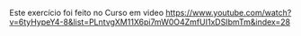 Este exercício foi feito no Curso em video https://www.youtube.com/watch?v=6tyHypeY4-8&list=PLntvgXM11X6pi7mW0O4ZmfUI1xDSIbmTm&index=28